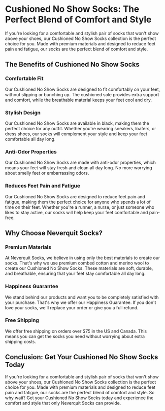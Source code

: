 # Cushioned No Show Socks: The Perfect Blend of Comfort and Style

If you're looking for a comfortable and stylish pair of socks that won't show above your shoes, our Cushioned No Show Socks collection is the perfect choice for you. Made with premium materials and designed to reduce feet pain and fatigue, our socks are the perfect blend of comfort and style.

## The Benefits of Cushioned No Show Socks

### Comfortable Fit

Our Cushioned No Show Socks are designed to fit comfortably on your feet, without slipping or bunching up. The cushioned sole provides extra support and comfort, while the breathable material keeps your feet cool and dry.

### Stylish Design

Our Cushioned No Show Socks are available in black, making them the perfect choice for any outfit. Whether you're wearing sneakers, loafers, or dress shoes, our socks will complement your style and keep your feet comfortable all day long.

### Anti-Odor Properties

Our Cushioned No Show Socks are made with anti-odor properties, which means your feet will stay fresh and clean all day long. No more worrying about smelly feet or embarrassing odors.

### Reduces Feet Pain and Fatigue

Our Cushioned No Show Socks are designed to reduce feet pain and fatigue, making them the perfect choice for anyone who spends a lot of time on their feet. Whether you're a runner, a nurse, or just someone who likes to stay active, our socks will help keep your feet comfortable and pain-free.

## Why Choose Neverquit Socks?

### Premium Materials

At Neverquit Socks, we believe in using only the best materials to create our socks. That's why we use premium combed cotton and merino wool to create our Cushioned No Show Socks. These materials are soft, durable, and breathable, ensuring that your feet stay comfortable all day long.

### Happiness Guarantee

We stand behind our products and want you to be completely satisfied with your purchase. That's why we offer our Happiness Guarantee. If you don't love your socks, we'll replace your order or give you a full refund.

### Free Shipping

We offer free shipping on orders over $75 in the US and Canada. This means you can get the socks you need without worrying about extra shipping costs.

## Conclusion: Get Your Cushioned No Show Socks Today

If you're looking for a comfortable and stylish pair of socks that won't show above your shoes, our Cushioned No Show Socks collection is the perfect choice for you. Made with premium materials and designed to reduce feet pain and fatigue, our socks are the perfect blend of comfort and style. So why wait? Get your Cushioned No Show Socks today and experience the comfort and style that only Neverquit Socks can provide.